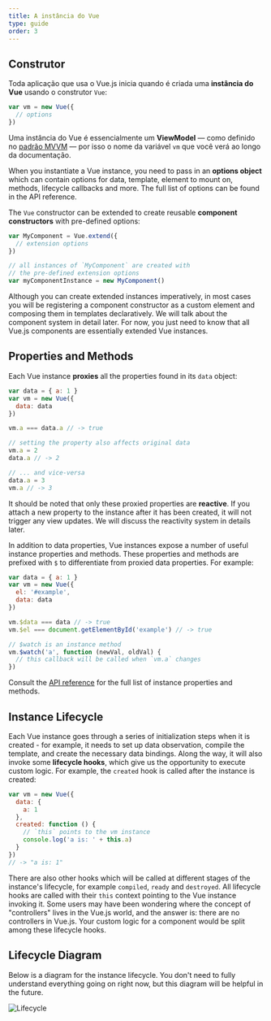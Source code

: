 ```yaml
---
title: A instância do Vue
type: guide
order: 3
---
```


## Construtor


Toda aplicação que usa o Vue.js inicia quando é criada uma **instância do Vue** usando o construtor `Vue`:

``` js
var vm = new Vue({
  // options
})
```

Uma instância do Vue é essencialmente um **ViewModel** — como definido no [padrão MVVM](https://en.wikipedia.org/wiki/Model_View_ViewModel) — por isso o nome da variável `vm` que você verá ao longo da documentação.

When you instantiate a Vue instance, you need to pass in an **options object** which can contain options for data, template, element to mount on, methods, lifecycle callbacks and more. The full list of options can be found in the API reference.

The `Vue` constructor can be extended to create reusable **component constructors** with pre-defined options:

``` js
var MyComponent = Vue.extend({
  // extension options
})

// all instances of `MyComponent` are created with
// the pre-defined extension options
var myComponentInstance = new MyComponent()
```

Although you can create extended instances imperatively, in most cases you will be registering a component constructor as a custom element and composing them in templates declaratively. We will talk about the component system in detail later. For now, you just need to know that all Vue.js components are essentially extended Vue instances.

## Properties and Methods

Each Vue instance **proxies** all the properties found in its `data` object:

``` js
var data = { a: 1 }
var vm = new Vue({
  data: data
})

vm.a === data.a // -> true

// setting the property also affects original data
vm.a = 2
data.a // -> 2

// ... and vice-versa
data.a = 3
vm.a // -> 3
```

It should be noted that only these proxied properties are **reactive**. If you attach a new property to the instance after it has been created, it will not trigger any view updates. We will discuss the reactivity system in details later.

In addition to data properties, Vue instances expose a number of useful instance properties and methods. These properties and methods are prefixed with `$` to differentiate from proxied data properties. For example:

``` js
var data = { a: 1 }
var vm = new Vue({
  el: '#example',
  data: data
})

vm.$data === data // -> true
vm.$el === document.getElementById('example') // -> true

// $watch is an instance method
vm.$watch('a', function (newVal, oldVal) {
  // this callback will be called when `vm.a` changes
})
```

Consult the [API reference](/api) for the full list of instance properties and methods.

## Instance Lifecycle

Each Vue instance goes through a series of initialization steps when it is created - for example, it needs to set up data observation, compile the template, and create the necessary data bindings. Along the way, it will also invoke some **lifecycle hooks**, which give us the opportunity to execute custom logic. For example, the `created` hook is called after the instance is created:

``` js
var vm = new Vue({
  data: {
    a: 1
  },
  created: function () {
    // `this` points to the vm instance
    console.log('a is: ' + this.a)
  }
})
// -> "a is: 1"
```

There are also other hooks which will be called at different stages of the instance's lifecycle, for example `compiled`, `ready` and `destroyed`. All lifecycle hooks are called with their `this` context pointing to the Vue instance invoking it. Some users may have been wondering where the concept of "controllers" lives in the Vue.js world, and the answer is: there are no controllers in Vue.js. Your custom logic for a component would be split among these lifecycle hooks.

## Lifecycle Diagram

Below is a diagram for the instance lifecycle. You don't need to fully understand everything going on right now, but this diagram will be helpful in the future.

![Lifecycle](/images/lifecycle.png)
